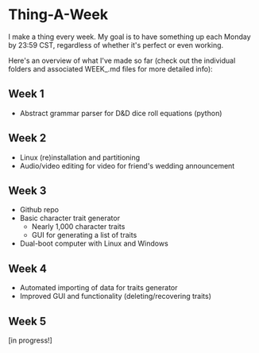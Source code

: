 # Thing-A-Week

I make a thing every week. My goal is to have something up each Monday by 23:59 CST, regardless of whether it's perfect or even working. 

Here's an overview of what I've made so far (check out the individual folders and associated WEEK_.md files for more detailed info):

## Week 1

- Abstract grammar parser for D&D dice roll equations (python)

## Week 2

- Linux (re)installation and partitioning
- Audio/video editing for video for friend's wedding announcement

## Week 3

- Github repo
- Basic character trait generator
    - Nearly 1,000 character traits
    - GUI for generating a list of traits
- Dual-boot computer with Linux and Windows

## Week 4

- Automated importing of data for traits generator
- Improved GUI and functionality (deleting/recovering traits)

## Week 5

[in progress!]